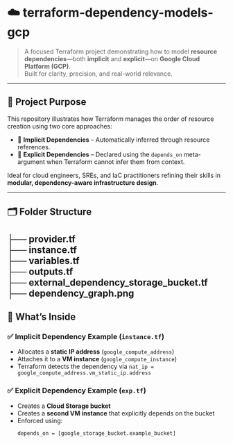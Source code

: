 # ☁️ terraform-dependency-models-gcp

> A focused Terraform project demonstrating how to model **resource dependencies**—both **implicit** and **explicit**—on **Google Cloud Platform (GCP)**.  
> Built for clarity, precision, and real-world relevance.

---

## 🎯 Project Purpose

This repository illustrates how Terraform manages the order of resource creation using two core approaches:

- 🧩 **Implicit Dependencies** – Automatically inferred through resource references.
- 🔗 **Explicit Dependencies** – Declared using the `depends_on` meta-argument when Terraform cannot infer them from context.

Ideal for cloud engineers, SREs, and IaC practitioners refining their skills in **modular, dependency-aware infrastructure design**.

---

## 🗂️ Folder Structure

├── provider.tf       
├── instance.tf     
├── variables.tf    
├── outputs.tf     
├── external_dependency_storage_bucket.tf    
├── dependency_graph.png    
---

## 🧱 What’s Inside

### ✅ Implicit Dependency Example (`instance.tf`)
- Allocates a **static IP address** (`google_compute_address`)
- Attaches it to a **VM instance** (`google_compute_instance`)
- Terraform detects the dependency via `nat_ip = google_compute_address.vm_static_ip.address`

### ✅ Explicit Dependency Example (`exp.tf`)
- Creates a **Cloud Storage bucket**
- Creates a **second VM instance** that explicitly depends on the bucket
- Enforced using:  
  ```hcl
  depends_on = [google_storage_bucket.example_bucket]
